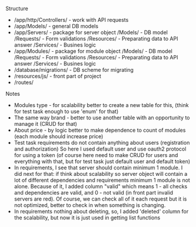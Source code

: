 Structure
- /app/http/Controllers/ - work with API requests
- /app/Models/ - general DB models
- /app/Servers/ - package for server object
				    /Models/ - DB model
            /Requests/ - Form validations
           	/Resources/ - Preparating data to API answer
            /Services/ - Busines logic
- /app/Modules/ - package for module object
        		/Models/ - DB model
            /Requests/ - Form validations
            /Resources/ - Preparating data to API answer
            /Services/ - Busines logic
- /database/migrations/ - DB scheme for migrating
- /resources/js/ - front part of project
- /routes/

Notes
- Modules type - for scalability better to create a new table for this, (think for test task enough to use 'enum' for that)
- The same way brand - better to use another table with an opportunity to manage it (CRUD for that)
- About price - by logic better to make dependence to count of modules (each module should increase price)
- Test task requirements do not contain anything about users (registration and authorization) So here I used default user and use oauth2 protocol for using a token (of course here need to make CRUD for users and everything with that, but for test task just default user and default token)
- In requirements, I see that server should contain minimum 1 module. I did next for that: if think about scalability so server object will contain a lot of different dependencies and requirements minimum 1 module is not alone. Because of it, I added column "valid" which means 1 - all checks and dependencies are valid, and 0 - not valid (in front part invalid servers are red). Of course, we can check all of it each request but it is not optimized, better to check in when something is changing.
- In requirements nothing about deleting, so, I added 'deleted' column for the scalability, but now it is just used in getting list functions
